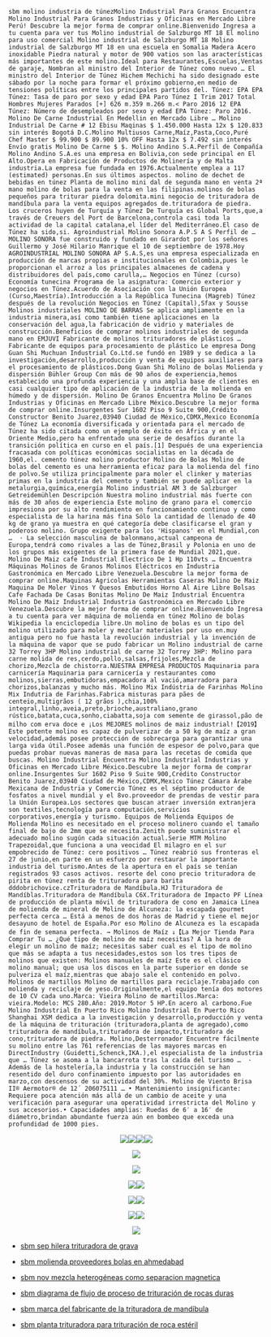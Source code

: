 
```
sbm molino industria de túnezMolino Industrial Para Granos Encuentra Molino Industrial Para Granos Industrias y Oficinas en Mercado Libre Perú! Descubre la mejor forma de comprar online.Bienvenido Ingresa a tu cuenta para ver tus Molino industrial de Salzburgo MT 18 El molino para uso comercial Molino industrial de Salzburgo MT 18 Molino industrial de Salzburgo MT 18 en una escuela en Somalia Madera Acero inoxidable Piedra natural y motor de 900 vatios son las aracterísticas más importantes de este molino.Ideal para Restaurantes,Escuelas,Ventas de garaje, Nombran al ministro del Interior de Túnez como nuevo … El ministro del Interior de Túnez Hichem Mechichi ha sido designado este sábado por la noche para formar el próximo gobierno,en medio de tensiones políticas entre los principales partidos del. Túnez: EPA EPA Túnez: Tasa de paro por sexo y edad EPA Paro Túnez I Trim 2017 Total Hombres Mujeres Parados [+] 626 m.359 m.266 m.< Paro 2016 12 EPA Túnez: Número de desempleados por sexo y edad EPA Túnez: Paro 2016. Molino De Carne Industrial En Medellin en Mercado Libre … Molino Industrial De Carne # 12 Ebisu Maqinas $ 1.450.000 Hasta 12x $ 120.833 sin interés Bogotá D.C.Molino Multiusos Carne,Maíz,Pasta,Coco,Puré Chef Master $ 99.900 $ 89.900 10% OFF Hasta 12x $ 7.492 sin interés Envío gratis Molino De Carne $ $. Molino Andino S.A.Perfil de Compañía Molino Andino S.A.es una empresa en Bolivia,con sede principal en El Alto.Opera en Fabricación de Productos de Molinería y de Malta industria.La empresa fue fundada en 1976.Actualmente emplea a 117 (estimated) personas.En sus últimos aspectos. molino de dechet de bebidas en túnez Planta de molino mini dal de segunda mano en venta 2ª mano molino de bolas para la venta en las filipinas.molinos de bolas pequeños para triturar piedra dolomita.mini negocio de trituradora de mandíbula para la venta equipos agregados de.trituradora de piedra. Los cruceros huyen de Turquía y Túnez De Turquía es Global Ports,que,a través de Creuers del Port de Barcelona,controla casi toda la actividad de la capital catalana,el líder del Mediterráneo.El caso de Túnez ha sido,si. Agroindustrial Molino Sonora A.P.S A S Perfil de … MOLINO SONORA fue construido y fundado en Girardot por los señores Guillermo y José Hilario Manrique el 10 de septiembre de 1978.Hoy AGROINDUSTRIAL MOLINO SONORA AP S.A.S,es una empresa especializada en producción de marcas propias e institucionales en Colombia,pues le proporcionan el arroz a los principales almacenes de cadena y distribuidores del país,como carulla,… Negocios en Túnez (curso) Economía tunecina Programa de la asignatura: Comercio exterior y negocios en Túnez.Acuerdo de Asociación con la Unión Europea (Curso,Maestría).Introducción a la República Tunecina (Magreb) Túnez después de la revolución Negocios en Túnez (Capital),Sfax y Sousse Molinos industriales MOLINO DE BARRAS Se aplica ampliamente en la industria minera,así como también tiene aplicaciones en la conservación del agua,la fabricación de vidrio y materiales de construcción.Beneficios de comprar molinos industriales de segunda mano en EMJUVI Fabricante de molinos trituradores de plásticos … Fabricante de equipos para procesamiento de plástico Le empresa Dong Guan Shi Muchuan Industrial Co.Ltd.se fundó en 1989 y se dedica a la investigación,desarrollo,producción y venta de equipos auxiliares para el procesamiento de plásticos.Dong Guan Shi Molino de bolas Molienda y dispersión Bühler Group Con más de 90 años de experiencia,hemos establecido una profunda experiencia y una amplia base de clientes en casi cualquier tipo de aplicación de la industria de la molienda en húmedo y de dispersión. Molino De Granos Encuentra Molino De Granos Industrias y Oficinas en Mercado Libre México.Descubre la mejor forma de comprar online.Insurgentes Sur 1602 Piso 9 Suite 900,Crédito Constructor Benito Juarez,03940 Ciudad de México,CDMX,Mexico Economía de Túnez La economía diversificada y orientada para el mercado de Túnez ha sido citada como un ejemplo de éxito en África y en el Oriente Medio,pero ha enfrentado una serie de desafíos durante la transición política en curso en el país.[1] Después de una experiencia fracasada con políticas económicas socialistas en la década de 1960,el. cemento túnez molino productor Molino de Bolas Molino de bolas del cemento es una herramienta eficaz para la molienda del fino de polvo.Se utiliza principalmente para moler el clinker y materias primas en la industria del cemento y también se puede aplicar en la metalurgia,química,energía Molino industrial AM 3 de Salzburger Getreidemühlen Descripción Nuestra molino industrial más fuerte con más de 30 años de experiencia Este molino de grano para el comercio impresiona por su alto rendimiento en funcionamiento continuo y como especialista de la harina más fina Sólo la cantidad de llenado de 40 kg de grano ya muestra en qué categoría debe clasificarse el gran y poderoso molino. Grupo exigente para los 'Hispanos' en el Mundial,con …  · La selección masculina de balonmano,actual campeona de Europa,tendrá como rivales a las de Túnez,Brasil y Polonia en uno de los grupos más exigentes de la primera fase de Mundial 2021,que. Molino De Maiz cafe Industrial Electrico De 1 Hp 110vts … Encuentra Máquinas Molinos de Granos Molinos Eléctricos en Industria Gastronómica en Mercado Libre Venezuela.Descubre la mejor forma de comprar online.Maquinas Agricolas Herramientas Caseras Molino De Maiz Maquina De Moler Vinos Y Quesos Embutidos Horno Al Aire Libre Bolsas Cafe Fachada De Casas Bonitas Molino De Maiz Industrial Encuentra Molino De Maiz Industrial Industria Gastronómica en Mercado Libre Venezuela.Descubre la mejor forma de comprar online.Bienvenido Ingresa a tu cuenta para ver máquina de molienda en túnez Molino de bolas Wikipedia la enciclopedia libre.Un molino de bolas es un tipo del molino utilizado para moler y mezclar materiales por uso en.muy antigua pero no fue hasta la revolución industrial y la invención de la máquina de vapor que se pudo fabricar un Molino industrial de carne 32 Torrey 3HP Molino industrial de carne 32 Torrey 3HP: Molino para carne molida de res,cerdo,pollo,salsas,frijoles,Mezcla de chorizo,Mezcla de chistorra.NUESTRA EMPRESA PRODUCTOS Maquinaria para carnicería Maquinaria para carnicería y restaurantes como molinos,sierras,embutidoras,empacadora al vació,amarradora para chorizos,balanzas y mucho más. Molino Mix Indústria de Farinhas Molino Mix Indutria de Farinhas.Fabrica misturas para pães de centeio,multigrãos ( 12 grãos ),chia,100% integral,linho,aveia,preto,brioche,australiano,grano rústico,batata,cuca,sonho,ciabatta,soja com semente de girassol,pão de milho com erva doce e ¡Los MEJORES molinos de maiz industrial!【2019】 Este potente molino es capaz de pulverizar de a 50 kg de maíz a gran velocidad,además posee protección de sobrecarga para garantizar una larga vida útil.Posee además una función de espesor de polvo,para que puedas probar nuevas maneras de masa para las recetas de comida que buscas. Molino Industrial Encuentra Molino Industrial Industrias y Oficinas en Mercado Libre México.Descubre la mejor forma de comprar online.Insurgentes Sur 1602 Piso 9 Suite 900,Crédito Constructor Benito Juarez,03940 Ciudad de México,CDMX,Mexico Túnez Cámara Árabe Mexicana de Industria y Comercio Túnez es el séptimo productor de fosfatos a nivel mundial y el 8vo.proveedor de prendas de vestir para la Unión Europea.Los sectores que buscan atraer inversión extranjera son textiles,tecnología para computación,servicios corporativos,energía y turismo. Equipos de Molienda Equipos de Molienda Molino es necesitado en el proceso molinero cuando el tamaño final de bajo de 2mm que se necesita.Zenith puede suministrar el adecuado molino sugún cada situación actual.Serie MTM Molino Trapezoidal,que funciona a una veocidad El milagro en el sur empobrecido de Túnez: cero positivos … Túnez reabrió sus fronteras el 27 de junio,en parte en un esfuerzo por restaurar la importante industria del turismo.Antes de la apertura en el país se tenían registrados 93 casos activos. resorte del cono precio trituradora de pirita en túnez renta de trituradora para barita dddobrichovice.czTrituradora de Mandíbula.HJ Trituradora de Mandíblas.Trituradora de Mandíbula C6X.Trituradora de Impacto PF Línea de producción de planta móvil de trituradora de cono en Jamaica Línea de molienda de mineral de Molino de Alcuneza: la escapada gourmet perfecta cerca … Está a menos de dos horas de Madrid y tiene el mejor desayuno de hotel de España.Por eso Molino de Alcuneza es la escapada de fin de semana perfecta. → Molinos de Maíz ↓【La Mejor Tienda Para Comprar Tu … ¿Qué tipo de molino de maíz necesitas? A la hora de elegir un molino de maíz; necesitas saber cual es el tipo de molino que más se adapta a tus necesidades,estos son los tres tipos de molinos que existen: Molinos manuales de maíz Este es el clásico molino manual; que usa los discos en la parte superior en donde se pulveriza el maíz,mientras que abajo sale el contenido en polvo. Molinos de martillos Molino de martillos para reciclaje.Trabajado con molienda y reciclaje de yeso.Originalmente,el equipo tenía dos motores de 10 CV cada uno.Marca: Vieira Molino de martillos.Marca: vieira.Modelo: MCS 280.Año: 2019.Motor 5 HP.En acero al carbono.Fue Molino Industrial En Puerto Rico Molino Industrial En Puerto Rico Shanghai XSM dedica a la investigación y desarrollo,producción y venta de la máquina de trituración (trituradora,planta de agregado),como trituradora de mandíbula,trituradora de impacto,trituradora de cono,trituradora de piedra. Molino,Desterronador Encuentre fácilmente su molino entre las 761 referencias de las mayores marcas en DirectIndustry (Guidetti,Schenck,IKA.),el especialista de la industria que … Túnez se asoma a la bancarrota tras la caída del turismo …  · Además de la hostelería,la industria y la construcción se han resentido del duro confinamiento impuesto por las autoridades en marzo,con descensos de su actividad del 30%. Molino de Viento Brisa II® Aermotor® de 12´ 206075111 … • Mantenimiento insignificante: Requiere poca atención más allá de un cambio de aceite y una verificación para asegurar una operatividad irrestricta del Molino y sus accesorios.• Capacidades amplias: Ruedas de 6′ a 16′ de diámetro,brindan abundante fuerza aún en bombeo que exceda una profundidad de 1000 pies. 
```

<div align="center">

<a href="https://es-mill.shibang-china.com/github&k=sbm+molino+industria+de+t%C3%BAnez"><img src="https://static.shibang-china.com/es/mill/index.jpg"></a><a href="https://es-mill.shibang-china.com/materials.htmlgithub&k=sbm+molino+industria+de+t%C3%BAnez"><img src="https://static.shibang-china.com/es/mill/materials.jpg"></a><a href="https://es-mill.shibang-china.com/about.htmlgithub&k=sbm+molino+industria+de+t%C3%BAnez"><img src="https://static.shibang-china.com/es/mill/about.jpg"></a><a href="https://es-mill.shibang-china.com/contact.htmlgithub&k=sbm+molino+industria+de+t%C3%BAnez"><img src="https://static.shibang-china.com/es/mill/contact.jpg"></a>

<a href="https://es-mill.shibang-china.com/github&k=sbm+molino+industria+de+t%C3%BAnez"><img src="https://static.shibang-china.com/es/mill/banner.jpg"></a>

<a href="https://swt.shibang-china.com/github&k=sbm+molino+industria+de+t%C3%BAnez"><img src="https://static.shibang-china.com/es/mill/chat.jpg"></a>

<a href="https://es-mill.shibang-china.com/products/vertical-roller-mill.htmlgithub&k=sbm+molino+industria+de+t%C3%BAnez"><img src="https://static.shibang-china.com/es/mill/vertical.jpg"></a><a href="https://es-mill.shibang-china.com/products/raymond-mill.htmlgithub&k=sbm+molino+industria+de+t%C3%BAnez"><img src="https://static.shibang-china.com/es/mill/raymond.jpg"></a>

<a href="https://es-mill.shibang-china.com/products/ultrafine-grinding-mill.htmlgithub&k=sbm+molino+industria+de+t%C3%BAnez"><img src="https://static.shibang-china.com/es/mill/ultrafine.jpg"></a><a href="https://es-mill.shibang-china.com/products/trapezium-grinding-mill.htmlgithub&k=sbm+molino+industria+de+t%C3%BAnez"><img src="https://static.shibang-china.com/es/mill/trapezium.jpg"></a>

<a href="https://es-mill.shibang-china.com/products/ball-mill.htmlgithub&k=sbm+molino+industria+de+t%C3%BAnez"><img src="https://static.shibang-china.com/es/mill/ball.jpg"></a><a href="https://es-mill.shibang-china.com/products/hammer-mill.htmlgithub&k=sbm+molino+industria+de+t%C3%BAnez"><img src="https://static.shibang-china.com/es/mill/hammer.jpg"></a>

<a href="https://swt.shibang-china.com/github&k=sbm+molino+industria+de+t%C3%BAnez"><img src="https://static.shibang-china.com/es/mill/case.jpg"></a>

</div>


* [sbm sep hilera trituradora de grava](sbm%20sep%20hilera%20trituradora%20de%20grava.md)

* [sbm molienda proveedores bolas en ahmedabad](sbm%20molienda%20proveedores%20bolas%20en%20ahmedabad.md)

* [sbm nov mezcla heterogéneas como separacion magnetica](sbm%20nov%20mezcla%20heterog%C3%A9neas%20como%20separacion%20magnetica.md)

* [sbm diagrama de flujo de proceso de trituración de rocas duras](sbm%20diagrama%20de%20flujo%20de%20proceso%20de%20trituraci%C3%B3n%20de%20rocas%20duras.md)

* [sbm marca del fabricante de la trituradora de mandíbula](sbm%20marca%20del%20fabricante%20de%20la%20trituradora%20de%20mand%C3%ADbula.md)

* [sbm planta trituradora para trituración de roca estéril](sbm%20planta%20trituradora%20para%20trituraci%C3%B3n%20de%20roca%20est%C3%A9ril.md)